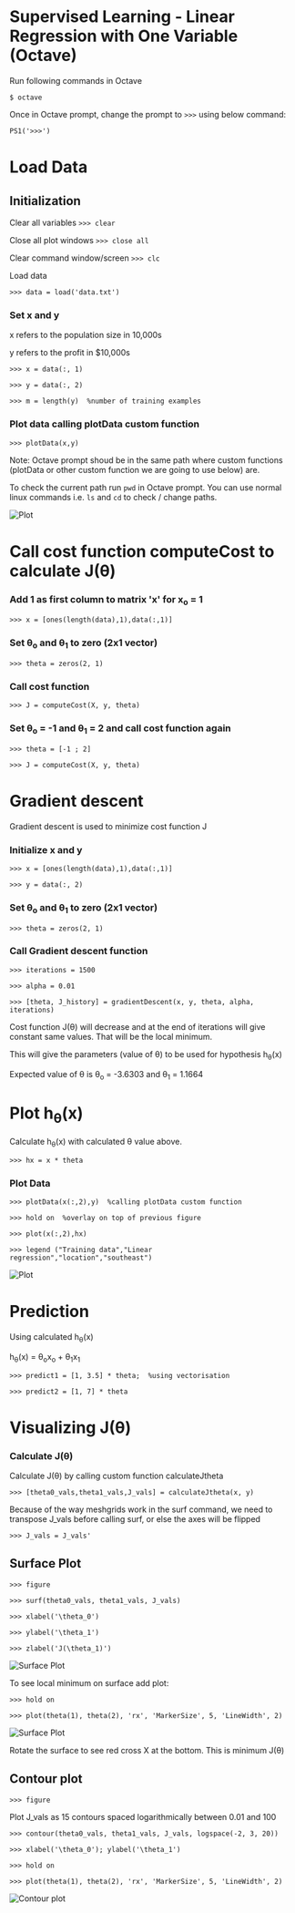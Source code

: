 Supervised Learning - Linear Regression with One Variable (Octave)
===================================================================

Run following commands in Octave

`$ octave`

Once in Octave prompt, change the prompt to `>>>` using below command:

`PS1('>>>')`


# Load Data

## Initialization

Clear all variables 
`>>> clear`

Close all plot windows `>>> close all`

Clear command window/screen `>>> clc`

Load data 

`>>> data = load('data.txt')`

### Set x and y
x refers to the population size in 10,000s

y refers to the profit in $10,000s

`>>> x = data(:, 1)`

`>>> y = data(:, 2)`

`>>> m = length(y)  %number of training examples`


### Plot data calling plotData custom function
`>>> plotData(x,y)`

Note: Octave prompt shoud be in the same path where custom functions (plotData or other custom function we are going to use below) are.

To check the current path run `pwd` in Octave prompt. You can use normal linux commands i.e. `ls` and `cd` to check / change paths. 


![Plot](figures/figure1.png)

# Call cost function computeCost to calculate J(&theta;)

### Add 1 as first column to matrix 'x' for x<sub>o</sub> = 1 

`>>> x = [ones(length(data),1),data(:,1)]`

### Set &theta;<sub>o</sub> and &theta;<sub>1</sub> to zero (2x1 vector)

`>>> theta = zeros(2, 1)`

### Call cost function

`>>> J = computeCost(X, y, theta)`

### Set &theta;<sub>o</sub> = -1 and &theta;<sub>1</sub> = 2 and call cost function again

`>>> theta = [-1 ; 2]`

`>>> J = computeCost(X, y, theta)`

# Gradient descent 
Gradient descent is used to minimize cost function J

### Initialize x and y
`>>> x = [ones(length(data),1),data(:,1)]`

`>>> y = data(:, 2)`

### Set &theta;<sub>o</sub> and &theta;<sub>1</sub> to zero (2x1 vector)
`>>> theta = zeros(2, 1)`

### Call Gradient descent function 
`>>> iterations = 1500`

`>>> alpha = 0.01`

`>>> [theta, J_history] = gradientDescent(x, y, theta, alpha, iterations)`


Cost function J(&theta;) will decrease and at the end of iterations will give constant same values. That will be the local minimum. 

This will give the parameters (value of &theta;) to be used for hypothesis h<sub>&theta;</sub>(x)


Expected value of &theta; is &theta;<sub>o</sub> = -3.6303 and &theta;<sub>1</sub> = 1.1664

# Plot h<sub>&theta;</sub>(x)

Calculate h<sub>&theta;</sub>(x) with calculated &theta; value above.

`>>> hx = x * theta`

### Plot Data
`>>> plotData(x(:,2),y)  %calling plotData custom function`

`>>> hold on  %overlay on top of previous figure`

`>>> plot(x(:,2),hx)`

`>>> legend ("Training data","Linear regression","location","southeast")`


![Plot](figures/figure2.png)



# Prediction
Using calculated h<sub>&theta;</sub>(x)

h<sub>&theta;</sub>(x) = &theta;<sub>o</sub>x<sub>o</sub>  + &theta;<sub>1</sub>x<sub>1</sub>


`>>> predict1 = [1, 3.5] * theta;  %using vectorisation` 

`>>> predict2 = [1, 7] * theta`


# Visualizing J(&theta;)

### Calculate J(&theta;)

Calculate J(&theta;) by calling custom function calculateJtheta

`>>> [theta0_vals,theta1_vals,J_vals] = calculateJtheta(x, y)`

Because of the way meshgrids work in the surf command, we need to
transpose J_vals before calling surf, or else the axes will be flipped


`>>> J_vals = J_vals'`

## Surface Plot
`>>> figure`

`>>> surf(theta0_vals, theta1_vals, J_vals)`

`>>> xlabel('\theta_0')`

`>>> ylabel('\theta_1')`

`>>> zlabel('J(\theta_1)')`


![Surface Plot](figures/figure3.png)

To see local minimum on surface add plot:

`>>> hold on`

`>>> plot(theta(1), theta(2), 'rx', 'MarkerSize', 5, 'LineWidth', 2)`

![Surface Plot](figures/figure5.png)

Rotate the surface to see red cross X at the bottom. This is minimum J(&theta;) 


## Contour plot

`>>> figure`

Plot J_vals as 15 contours spaced logarithmically between 0.01 and 100

`>>> contour(theta0_vals, theta1_vals, J_vals, logspace(-2, 3, 20))`

`>>> xlabel('\theta_0'); ylabel('\theta_1')`

`>>> hold on`

`>>> plot(theta(1), theta(2), 'rx', 'MarkerSize', 5, 'LineWidth', 2)`


![Contour plot](figures/figure4.png)